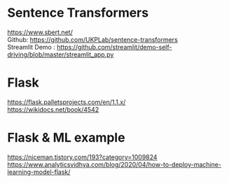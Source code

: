 # Sentence Transformers
https://www.sbert.net/
<br>
Github: https://github.com/UKPLab/sentence-transformers
<br>
Streamlit Demo : https://github.com/streamlit/demo-self-driving/blob/master/streamlit_app.py

# Flask
https://flask.palletsprojects.com/en/1.1.x/
<br>
https://wikidocs.net/book/4542

# Flask & ML example
https://niceman.tistory.com/193?category=1009824
<br>
https://www.analyticsvidhya.com/blog/2020/04/how-to-deploy-machine-learning-model-flask/